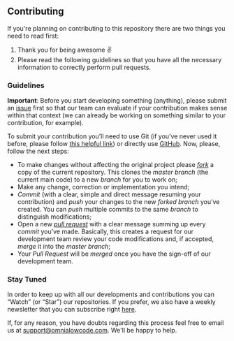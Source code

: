 ## Contributing

If you're planning on contributing to this repository there are two things you need to read first: 

1. Thank you for being awesome ✌ 
2. Please read the following guidelines so that you have all the necessary information to correctly perform pull requests.

### Guidelines
**Important**: Before you start developing something (anything), please submit an [issue](../../issues) first so that our team can evaluate if your contribution makes sense within that context (we can already be working on something similar to your contribution, for example). 

To submit your contribution you’ll need to use Git (if you’ve never used it before, please follow [this helpful link](https://rogerdudler.github.io/git-guide/)) or directly use [GitHub](https://guides.github.com/activities/hello-world/). Now, please, follow the next steps:

- To make changes without affecting the original project please *[fork](https://guides.github.com/activities/forking/)* a copy of the current repository. This clones the *master branch* (the current main code) to a new *branch* for you to work on;
- Make any change, correction or implementation you intend;
- *Commit* (with a clear, simple and direct message resuming your contribution) and *push* your changes to the new *forked branch* you’ve created. You can *push* multiple commits to the same *branch* to distinguish modifications; 
- Open a new *[pull request](https://help.github.com/en/github/collaborating-with-issues-and-pull-requests/about-pull-requests)* with a clear message summing up every *commit* you’ve made. Basically, this creates a request for our development team review your code modifications and, if accepted, *merge* it into the *master branch*; 
- Your *Pull Request* will be *merged* once you have the sign-off of our development team. 

### Stay Tuned

In order to keep up with all our developments and contributions you can “Watch” (or “Star”) our repositories. If you prefer, we also have a weekly newsletter that you can subscribe right [here](https://mailchi.mp/ae3201174e2a/omnianewsletter). 

If, for any reason, you have doubts regarding this process feel free to email us at <support@omnialowcode.com>. We'll be happy to help.
